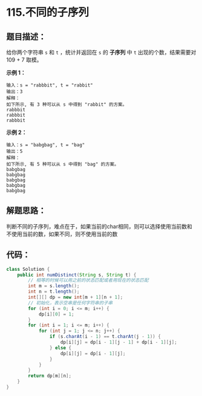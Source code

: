 # 115.不同的子序列

## 题目描述：

给你两个字符串 `s` 和 `t` ，统计并返回在 `s` 的 **子序列** 中 `t` 出现的个数，结果需要对 109 + 7 取模。

 

**示例 1：**

```
输入：s = "rabbbit", t = "rabbit"
输出：3
解释：
如下所示, 有 3 种可以从 s 中得到 "rabbit" 的方案。
rabbbit
rabbbit
rabbbit
```

**示例 2：**

```
输入：s = "babgbag", t = "bag"
输出：5
解释：
如下所示, 有 5 种可以从 s 中得到 "bag" 的方案。 
babgbag
babgbag
babgbag
babgbag
babgbag
```

## 解题思路：

判断不同的子序列，难点在于，如果当前的char相同，则可以选择使用当前数和不使用当前的数，如果不同，则不使用当前的数

## 代码：

```java
class Solution {
    public int numDistinct(String s, String t) {
        // 相等的时候可以用之前的状态匹配或者用现在的状态匹配
        int m = s.length();
        int n = t.length();
        int[][] dp = new int[m + 1][n + 1];
        // 初始化，表示空串是任何字符串的子串
        for (int i = 0; i <= m; i++) {
            dp[i][0] = 1;
        }
        for (int i = 1; i <= m; i++) {
            for (int j = 1; j <= n; j++) {
                if (s.charAt(i - 1) == t.charAt(j - 1)) {
                    dp[i][j] = dp[i - 1][j - 1] + dp[i - 1][j];
                } else {
                    dp[i][j] = dp[i - 1][j];
                }
            }
        }
        return dp[m][n];
    }
}
```



